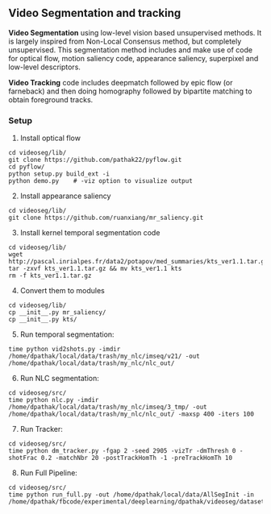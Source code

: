 ## Video Segmentation and tracking

**Video Segmentation** using low-level vision based unsupervised methods. It is largely inspired from Non-Local Consensus method, but completely unsupervised. This segmentation method includes and make use of code for optical flow, motion saliency code, appearance saliency, superpixel and low-level descriptors.

**Video Tracking** code includes deepmatch followed by epic flow (or farneback) and then doing homography followed by bipartite matching to obtain foreground tracks.

### Setup

1. Install optical flow
  ```Shell
  cd videoseg/lib/
  git clone https://github.com/pathak22/pyflow.git
  cd pyflow/
  python setup.py build_ext -i
  python demo.py    # -viz option to visualize output
  ```

2. Install appearance saliency
  ```Shell
  cd videoseg/lib/
  git clone https://github.com/ruanxiang/mr_saliency.git
  ```

3. Install kernel temporal segmentation code
  ```Shell
  cd videoseg/lib/
  wget http://pascal.inrialpes.fr/data2/potapov/med_summaries/kts_ver1.1.tar.gz
  tar -zxvf kts_ver1.1.tar.gz && mv kts_ver1.1 kts
  rm -f kts_ver1.1.tar.gz
  ```

4. Convert them to modules
  ```Shell
  cd videoseg/lib/
  cp __init__.py mr_saliency/
  cp __init__.py kts/
  ```

5. Run temporal segmentation:
  ```Shell
  time python vid2shots.py -imdir /home/dpathak/local/data/trash/my_nlc/imseq/v21/ -out /home/dpathak/local/data/trash/my_nlc/nlc_out/
  ```

6. Run NLC segmentation:
  ```Shell
  cd videoseg/src/
  time python nlc.py -imdir /home/dpathak/local/data/trash/my_nlc/imseq/3_tmp/ -out /home/dpathak/local/data/trash/my_nlc/nlc_out/ -maxsp 400 -iters 100
  ```

7. Run Tracker:
  ```Shell
  cd videoseg/src/
  time python dm_tracker.py -fgap 2 -seed 2905 -vizTr -dmThresh 0 -shotFrac 0.2 -matchNbr 20 -postTrackHomTh -1 -preTrackHomTh 10
  ```

8. Run Full Pipeline:
  ```Shell
  cd videoseg/src/
  time python run_full.py -out /home/dpathak/local/data/AllSegInit -in /home/dpathak/fbcode/experimental/deeplearning/dpathak/videoseg/datasets/imdir_ALL_21.txt
  ```
